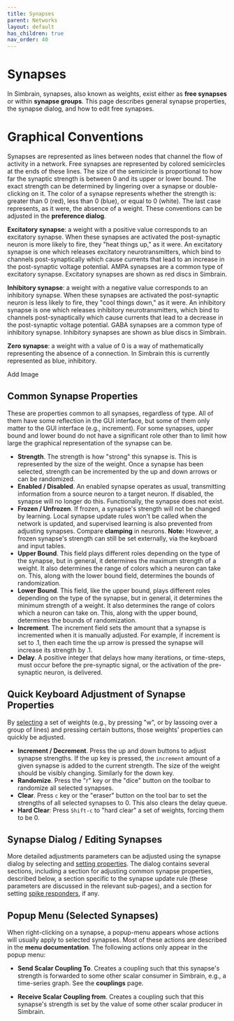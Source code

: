 ```yaml
---
title: Synapses
parent: Networks
layout: default
has_children: true
nav_order: 40
---
```


# Synapses

In Simbrain, synapses, also known as weights, exist either as **free synapses** or within **synapse groups**. This page describes general synapse properties, the synapse dialog, and how to edit free synapses.

# Graphical Conventions

<!-- Picture with an arrow -->

Synapses are represented as lines between nodes that channel the flow of activity in a network. 
Free synapses are represented by colored semicircles at the ends of these lines. The size of the semicircle is proportional to how far the synaptic strength is between 0 and its upper or lower bound. The exact strength can be determined by lingering over a synapse or double-clicking on it. The color of a synapse represents whether the strength is: greater than 0 (red), less than 0 (blue), or equal to 0 (white). The last case represents, as it were, the absence of a weight. These conventions can be adjusted in the **preference dialog**.

**Excitatory synapse**: a weight with a positive value corresponds to an excitatory synapse. When these synapses are activated the post-synaptic neuron is more likely to fire, they "heat things up," as it were. An excitatory synapse is one which releases excitatory neurotransmitters, which bind to channels post-synaptically which cause currents that lead to an increase in the post-synaptic voltage potential. AMPA synapses are a common type of excitatory synapse. Excitatory synapses are shown as red discs in Simbrain.

**Inhibitory synapse**: a weight with a negative value corresponds to an inhibitory synapse. When these synapses are activated the post-synaptic neuron is less likely to fire, they "cool things down," as it were. An inhibitory synapse is one which releases inhibitory neurotransmitters, which bind to channels post-synaptically which cause currents that lead to a decrease in the post-synaptic voltage potential. GABA synapses are a common type of inhibitory synapse. Inhibitory synapses are shown as blue discs in Simbrain.

**Zero synapse**: a weight with a value of 0 is a way of mathematically representing the absence of a connection. In Simbrain this is currently represented as blue, inhibitory.

<!-- TODO --> Add Image

## Common Synapse Properties

These are properties common to all synapses, regardless of type. All of them have some reflection in the GUI interface, but some of them only matter to the GUI interface (e.g., increment). For some synapses, upper bound and lower bound do not have a significant role other than to limit how large the graphical representation of the synapse can be.

- **Strength**. The strength is how "strong" this synapse is. This is represented by the size of the weight. Once a synapse has been selected, strength can be incremented by the up and down arrows or can be randomized.
- **Enabled / Disabled**. An enabled synapse operates as usual, transmitting information from a source neuron to a target neuron. If disabled, the synapse will no longer do this. Functionally, the synapse does not exist.
- **Frozen / Unfrozen**. If frozen, a synapse's strength will not be changed by learning. Local synapse update rules won't be called when the network is updated, and supervised learning is also prevented from adjusting synapses. Compare **clamping** in neurons. **Note:** However, a frozen synapse's strength can still be set externally, via the keyboard and input tables.
- **Upper Bound**. This field plays different roles depending on the type of the synapse, but in general, it determines the maximum strength of a weight. It also determines the range of colors which a neuron can take on. This, along with the lower bound field, determines the bounds of randomization.
- **Lower Bound**. This field, like the upper bound, plays different roles depending on the type of the synapse, but in general, it determines the minimum strength of a weight. It also determines the range of colors which a neuron can take on. This, along with the upper bound, determines the bounds of randomization.
- **Increment**. The increment field sets the amount that a synapse is incremented when it is manually adjusted. For example, if increment is set to .1, then each time the up arrow is pressed the synapse will increase its strength by .1.
- **Delay**. A positive integer that delays how many iterations, or time-steps, must occur before the pre-synaptic signal, or the activation of the pre-synaptic neuron, is delivered.

## Quick Keyboard Adjustment of Synapse Properties

By [selecting](../buildingBasics#selecting-objects) a set of weights (e.g., by pressing "w", or by lassoing over a group of lines) and pressing certain buttons, those weights' properties can quickly be adjusted.

- **Increment / Decrement**. Press the up and down buttons to adjust synapse strengths. If the up key is pressed, the `increment` amount of a given synapse is added to the current strength. The size of the weight should be visibly changing. Similarly for the down key.
- **Randomize**. Press the "r" key or the "dice" button on the toolbar to randomize all selected synapses.
- **Clear**. Press `c` key or the "eraser" button on the tool
bar to set the strengths of all selected synapses to 0. This also clears the delay queue.
- **Hard Clear**: Press `Shift-c` to "hard clear" a set of weights, forcing them to be 0.

## Synapse Dialog / Editing Synapses

More detailed adjustments parameters can be adjusted using the synapse dialog by selecting and [setting properties](../buildingBasics#setting-properties). The dialog contains several sections, including a section for adjusting common synapse properties, described below, a section specific to the synapse update rule (these parameters are discussed in the relevant sub-pages), and a section for setting [spike responders](../spikeresponders), if any.

## Popup Menu (Selected Synapses)

When right-clicking on a synapse, a popup-menu appears whose actions will usually apply to selected synapses. Most of these actions are described in the **menu documentation**. The following actions only appear in the popup menu:

- **Send Scalar Coupling To**. Creates a coupling such that this synapse's strength is forwarded to some other scalar consumer in Simbrain, e.g., a time-series graph. See the **couplings** page.

- **Receive Scalar Coupling from**. Creates a coupling such that this synapse's strength is set by the value of some other scalar producer in Simbrain.